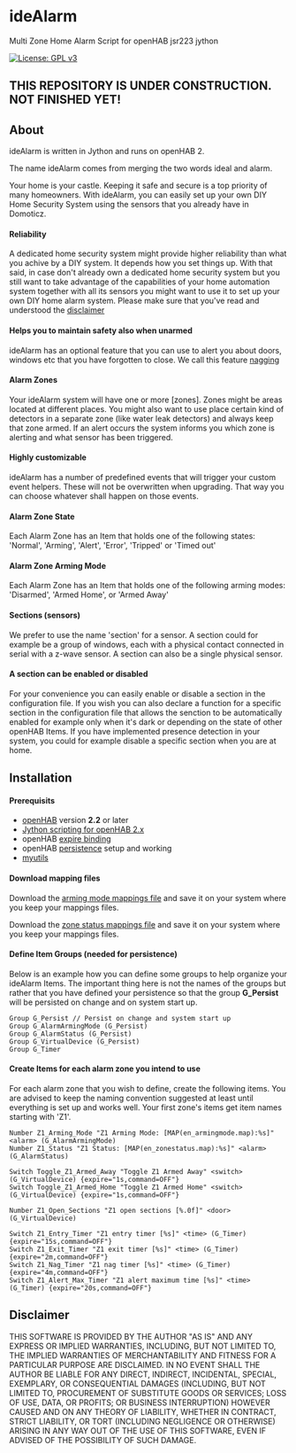 # ideAlarm
Multi Zone Home Alarm Script for openHAB jsr223 jython

[![License: GPL v3](https://img.shields.io/badge/License-GPL%20v3-blue.svg)](https://www.gnu.org/licenses/gpl-3.0)

## THIS REPOSITORY IS UNDER CONSTRUCTION. NOT FINISHED YET!

## About
ideAlarm is written in Jython and runs on openHAB 2.

The name ideAlarm comes from merging the two words ideal and alarm.

Your home is your castle. Keeping it safe and secure is a top priority of many homeowners. With ideAlarm, you can easily set up your own DIY Home Security System using the sensors that you already have in Domoticz.

#### Reliability
A dedicated home security system might provide higher reliability than what you achive by a DIY system. It depends how you set things up. With that said, in case don't already own a dedicated home security system but you still want to take advantage of the capabilities of your home automation system together with all its sensors you might want to use it to set up your own DIY home alarm system. Please make sure that you've read and understood the [disclaimer](https://github.com/OH-Jython-Scripters/ideAlarm#disclaimer)

#### Helps you to maintain safety also when unarmed
ideAlarm has an optional feature that you can use to alert you about doors, windows etc that you have forgotten to close. We call this feature [nagging](https://en.oxforddictionaries.com/definition/nag) 

#### Alarm Zones
Your ideAlarm system will have one or more [zones]. Zones might be areas located at different places. You might also want to use place certain kind of detectors in a separate zone (like water leak detectors) and always keep that zone armed. If an alert occurs the system informs you which zone is alerting and what sensor has been triggered.

#### Highly customizable 
ideAlarm has a number of predefined events that will trigger your custom event helpers. These will not be overwritten when upgrading. That way you can choose whatever shall happen on those events. 

#### Alarm Zone State
Each Alarm Zone has an Item that holds one of the following states: 'Normal', 'Arming', 'Alert', 'Error', 'Tripped' or 'Timed out'

#### Alarm Zone Arming Mode 
Each Alarm Zone has an Item that holds one of the following arming modes: 'Disarmed', 'Armed Home', or 'Armed Away'

#### Sections (sensors)
We prefer to use the name 'section' for a sensor. A section could for example be a group of windows, each with a physical contact connected in serial with a z-wave sensor. A section can also be a single physical sensor.

#### A section can be enabled or disabled
For your convenience you can easily enable or disable a section in the configuration file. If you wish you can also declare a function for a specific section in the configuration file that allows the senction to be automatically enabled for example only when it's dark or depending on the state of other openHAB Items. If you have implemented presence detection in your system, you could for example disable a specific section when you are at home.

## Installation

#### Prerequisits
* [openHAB](https://docs.openhab.org/index.html) version **2.2** or later
* [Jython scripting for openHAB 2.x](https://github.com/steve-bate/openhab2-jython)
* openHAB [expire binding](https://docs.openhab.org/addons/bindings/expire1/readme.html)
* openHAB [persistence](https://docs.openhab.org/configuration/persistence.html) setup and working
* [myutils](https://github.com/OH-Jython-Scripters/myutils)


#### Download mapping files
Download the [arming mode mappings file](https://github.com/OH-Jython-Scripters/ideAlarm/blob/master/transform/en_armingmode.map) and save it on your system where you keep your mappings files.

Download the [zone status mappings file](https://github.com/OH-Jython-Scripters/ideAlarm/blob/master/transform/en_zonestatus.map) and save it on your system where you keep your mappings files.

#### Define Item Groups (needed for persistence)
Below is an example how you can define some groups to help organize your ideAlarm Items. The important thing here is not the names of the groups but rather that you have defined your persistence so that the group **G_Persist** will be persisted on change and on system start up.
```
Group G_Persist // Persist on change and system start up
Group G_AlarmArmingMode (G_Persist)
Group G_AlarmStatus (G_Persist)
Group G_VirtualDevice (G_Persist)
Group G_Timer
```

#### Create Items for each alarm zone you intend to use
For each alarm zone that you wish to define, create the following items. You are advised to keep the naming convention suggested at least until everything is set up and works well. Your first zone's items get item names starting with 'Z1'.

```
Number Z1_Arming_Mode "Z1 Arming Mode: [MAP(en_armingmode.map):%s]" <alarm> (G_AlarmArmingMode)
Number Z1_Status "Z1 Status: [MAP(en_zonestatus.map):%s]" <alarm> (G_AlarmStatus)

Switch Toggle_Z1_Armed_Away "Toggle Z1 Armed Away" <switch> (G_VirtualDevice) {expire="1s,command=OFF"}
Switch Toggle_Z1_Armed_Home "Toggle Z1 Armed Home" <switch> (G_VirtualDevice) {expire="1s,command=OFF"}

Number Z1_Open_Sections "Z1 open sections [%.0f]" <door> (G_VirtualDevice)

Switch Z1_Entry_Timer "Z1 entry timer [%s]" <time> (G_Timer) {expire="15s,command=OFF"}
Switch Z1_Exit_Timer "Z1 exit timer [%s]" <time> (G_Timer) {expire="2m,command=OFF"}
Switch Z1_Nag_Timer "Z1 nag timer [%s]" <time> (G_Timer) {expire="4m,command=OFF"}
Switch Z1_Alert_Max_Timer "Z1 alert maximum time [%s]" <time> (G_Timer) {expire="20s,command=OFF"}
```

## Disclaimer
THIS SOFTWARE IS PROVIDED BY THE AUTHOR "AS IS" AND ANY EXPRESS OR IMPLIED WARRANTIES, INCLUDING, BUT NOT LIMITED TO, THE IMPLIED WARRANTIES OF MERCHANTABILITY AND FITNESS FOR A PARTICULAR PURPOSE ARE DISCLAIMED. IN NO EVENT SHALL THE AUTHOR BE LIABLE FOR ANY DIRECT, INDIRECT, INCIDENTAL, SPECIAL, EXEMPLARY, OR CONSEQUENTIAL DAMAGES (INCLUDING, BUT NOT LIMITED TO, PROCUREMENT OF SUBSTITUTE GOODS OR SERVICES; LOSS OF USE, DATA, OR PROFITS; OR BUSINESS INTERRUPTION) HOWEVER CAUSED AND ON ANY THEORY OF LIABILITY, WHETHER IN CONTRACT, STRICT LIABILITY, OR TORT (INCLUDING NEGLIGENCE OR OTHERWISE) ARISING IN ANY WAY OUT OF THE USE OF THIS SOFTWARE, EVEN IF ADVISED OF THE POSSIBILITY OF SUCH DAMAGE.
